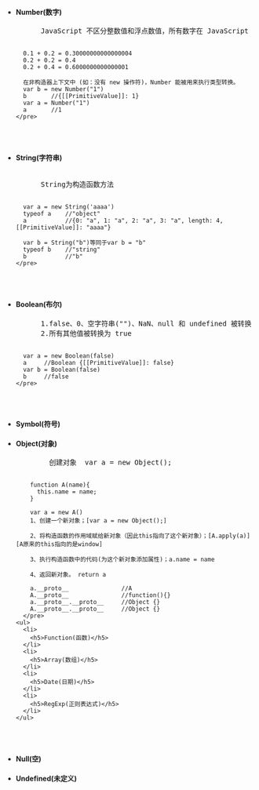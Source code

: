 <ul>
  <li>
    <h4>Number(数字)</h4>
    <pre>
      JavaScript 不区分整数值和浮点数值，所有数字在 JavaScript 中均用浮点数值表示，所以在进行数字运算的时候要特别注意
      
      0.1 + 0.2 = 0.30000000000000004
      0.2 + 0.2 = 0.4
      0.2 + 0.4 = 0.6000000000000001
      
      在非构造器上下文中 (如：没有 new 操作符)，Number 能被用来执行类型转换。
      var b = new Number("1")
      b       //{[[PrimitiveValue]]: 1}
      var a = Number("1")
      a       //1
    </pre>
  </li>
  <li>
    <h4>String(字符串)</h4>
    <pre> 
      String为构造函数方法
      
      var a = new String('aaaa')
      typeof a    //"object"
      a           //{0: "a", 1: "a", 2: "a", 3: "a", length: 4, [[PrimitiveValue]]: "aaaa"}
      
      var b = String("b")等同于var b = "b"
      typeof b    //"string"
      b           //"b"
    </pre>
  </li>
  <li>
    <h4>Boolean(布尔)</h4>
    <pre>
      1.false、0、空字符串("")、NaN、null 和 undefined 被转换为 false
      2.所有其他值被转换为 true
      
      var a = new Boolean(false)
      a     //Boolean {[[PrimitiveValue]]: false}
      var b = Boolean(false)
      b     //false
    </pre>
  </li>
  <li>
    <h4>Symbol(符号)</h4>
  </li>
  <li>
    <h4>Object(对象)</h4>
      <pre>
        创建对象  var a = new Object();
        
        function A(name){
          this.name = name;
        }
        
        var a = new A()
        1、创建一个新对象；[var a = new Object();]

        2、将构造函数的作用域赋给新对象（因此this指向了这个新对象）；[A.apply(a)]  [A原来的this指向的是window]
        
        3、执行构造函数中的代码(为这个新对象添加属性)；a.name = name
        
        4、返回新对象。 return a
        
        a.__proto__               //A
        A.__proto__               //function(){}
        a.__proto__.__proto__     //Object {}
        A.__proto__.__proto__     //Object {}
      </pre>
    <ul>
      <li>
        <h5>Function(函数)</h5>
      </li>
      <li>
        <h5>Array(数组)</h5>
      </li>
      <li>
        <h5>Date(日期)</h5>
      </li>
      <li>
        <h5>RegExp(正则表达式)</h5>
      </li>
    </ul>
  </li>
  <li>
    <h4>Null(空)</h4>
  </li>
  <li>
    <h4>Undefined(未定义)</h4>
  </li>
</ul>
